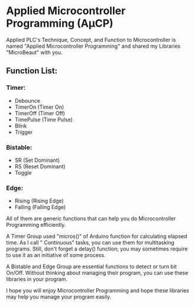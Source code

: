 # Applied Microcontroller Programming (AμCP)
Applied PLC's Technique, Concept, and Function to Microcontroller is named "Applied Microcontroller Programming" and shared my Libraries "MicroBeaut" with you.
## Function List: 
### Timer: 
-	Debounce
-	TimerOn (Timer On) 
-	TimerOff (Timer Off) 
-	TimePulse (Time Pulse) 
-	Blink
-	Trigger
### Bistable:
-	SR (Set Dominant) 
-	RS (Reset Dominant) 
-	Toggle 
### Edge: 
-	Rising (Rising Edge) 
-	Falling (Falling Edge) 

All of them are generic functions that can help you do Microcontroller Programming efficiently. 

A Timer Group used "micros()" of Arduino function for calculating elapsed time. As I call " Continuous" tasks, you can use them for multitasking programs. Still, don't forget a delay() function; you may sometimes require to use it as an initiative of some process.

A Bistable and Edge Group are essential functions to detect or turn bit On/Off. Without thinking about managing their program, you can use these libraries in your program.

I hope you will enjoy Microcontroller Programming and hope these libraries may help you manage your program easily.
